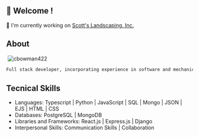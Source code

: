 ## 👋 Welcome !

🌱   I'm currently working on [Scott's Landscaping, Inc.](https://github.com/cbowman422/scottslandscaping)

## About 

<p>&nbsp;<img align="center" src="https://github-readme-stats.vercel.app/api?username=cbowman422&show_icons=true&theme=dark&title_color=bdbdbd&text_color=bdbdbd&locale=en" alt="cbowman422" /></p>

```bash
Full stack developer, incorporating experience in software and mechanical engineering. Creative, highly-motivated, and adaptable professional able to work with stakeholders to create useful and user-friendly applications. Outside of work, I enjoy painting, creating music, and spending time outdoors with my dog. 
```

## Tecnical Skills

- Languages: Typescript | Python | JavaScript | SQL | Mongo | JSON | EJS | HTML | CSS 
- Databases: PostgreSQL | MongoDB
- Libraries and Frameworks: React.js | Express.js | Django
- Interpersonal Skills: Communication Skills | Collaboration


<!--
**cbowman422/cbowman422** is a ✨ _special_ ✨ repository because its `README.md` (this file) appears on your GitHub profile.

Here are some ideas to get you started:

- 🔭 I’m currently working on ...
- 🌱 I’m currently learning ...
- 👯 I’m looking to collaborate on ...
- 🤔 I’m looking for help with ...
- 💬 Ask me about ...
- 📫 How to reach me: ...
- 😄 Pronouns: ...
- ⚡ Fun fact: ...
-->
